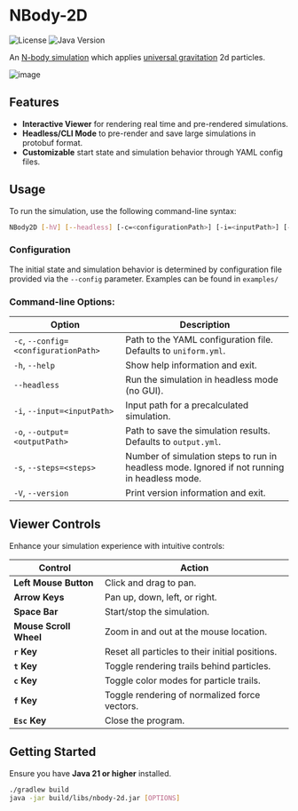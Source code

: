 # NBody-2D

![License](https://img.shields.io/github/license/ColinGJohnson/nbody-2d)
![Java Version](https://img.shields.io/badge/Java-21-blue)

An [N-body simulation](https://en.wikipedia.org/wiki/N-body_simulation) which applies [universal gravitation](https://en.wikipedia.org/wiki/Newton%27s_law_of_universal_gravitation) 2d particles.

![image](https://github.com/user-attachments/assets/0fec02e0-5486-4ed8-b904-848d8c94ceca)

## Features

- **Interactive Viewer** for rendering real time and pre-rendered simulations.
- **Headless/CLI Mode** to pre-render and save large simulations in protobuf format.
- **Customizable** start state and simulation behavior through YAML config files.

## Usage

To run the simulation, use the following command-line syntax:
``` bash
NBody2D [-hV] [--headless] [-c=<configurationPath>] [-i=<inputPath>] [-o=<outputPath>] [-s=<steps>]
```

### Configuration

The initial state and simulation behavior is determined by configuration file provided via the `--config` parameter.
Examples can be found in `examples/`

### Command-line Options:

| Option | Description |
| --- | --- |
| `-c`, `--config=<configurationPath>` | Path to the YAML configuration file. Defaults to `uniform.yml`. |
| `-h`, `--help` | Show help information and exit. |
| `--headless` | Run the simulation in headless mode (no GUI). |
| `-i`, `--input=<inputPath>` | Input path for a precalculated simulation. |
| `-o`, `--output=<outputPath>` | Path to save the simulation results. Defaults to `output.yml`. |
| `-s`, `--steps=<steps>` | Number of simulation steps to run in headless mode. Ignored if not running in headless mode. |
| `-V`, `--version` | Print version information and exit. |

## Viewer Controls

Enhance your simulation experience with intuitive controls:

| **Control** | **Action** |
| --- | --- |
| **Left Mouse Button** | Click and drag to pan. |
| **Arrow Keys** | Pan up, down, left, or right. |
| **Space Bar** | Start/stop the simulation. |
| **Mouse Scroll Wheel** | Zoom in and out at the mouse location. |
| **`r` Key** | Reset all particles to their initial positions. |
| **`t` Key** | Toggle rendering trails behind particles. |
| **`c` Key** | Toggle color modes for particle trails. |
| **`f` Key** | Toggle rendering of normalized force vectors. |
| **`Esc` Key** | Close the program. |

## Getting Started

Ensure you have **Java 21 or higher** installed.

``` bash
./gradlew build
java -jar build/libs/nbody-2d.jar [OPTIONS]
```

